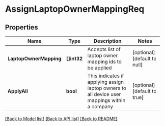# AssignLaptopOwnerMappingReq

## Properties
Name | Type | Description | Notes
------------ | ------------- | ------------- | -------------
**LaptopOwnerMapping** | **[]int32** | Accepts list of laptop owner mapping ids to be applied | [optional] [default to null]
**ApplyAll** | **bool** | This indicates if applying assign laptop owners to all device user mappings within a company | [optional] [default to true]

[[Back to Model list]](../README.md#documentation-for-models) [[Back to API list]](../README.md#documentation-for-api-endpoints) [[Back to README]](../README.md)

